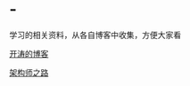 # -
学习的相关资料，从各自博客中收集，方便大家看

[开涛的博客](http://jinnianshilongnian.iteye.com)

[架构师之路](https://www.w3cschool.cn/architectroad/)